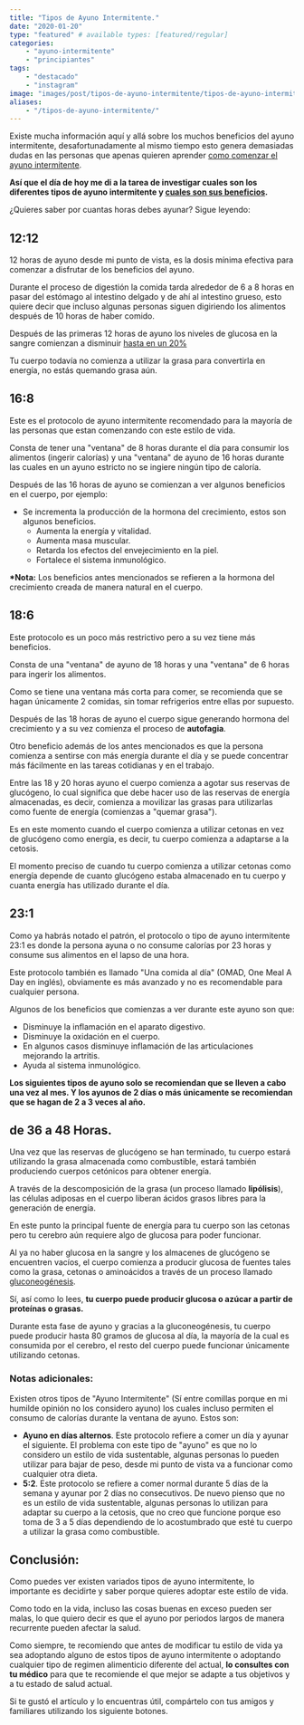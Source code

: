 ```yaml
---
title: "Tipos de Ayuno Intermitente."
date: "2020-01-20"
type: "featured" # available types: [featured/regular]
categories:
    - "ayuno-intermitente"
    - "principiantes"
tags:
    - "destacado"
    - "instagram"
image: "images/post/tipos-de-ayuno-intermitente/tipos-de-ayuno-intermitente-min-scaled.jpg"
aliases:
    - "/tipos-de-ayuno-intermitente/"
---
```


Existe mucha información aquí y allá sobre los muchos beneficios del ayuno intermitente, desafortunadamente al mismo tiempo esto genera demasiadas dudas en las personas que apenas quieren aprender [como comenzar el ayuno intermitente](https://ayunointermitente.blog/como-comenzar-el-ayuno-intermitente-2/).

**Así que el día de hoy me di a la tarea de investigar cuales son los diferentes tipos de ayuno intermitente y [cuales son sus beneficios](https://ayunointermitente.blog/4-beneficios-del-ayuno-intermitente/).**

¿Quieres saber por cuantas horas debes ayunar? Sigue leyendo:

## 12:12

12 horas de ayuno desde mi punto de vista, es la dosis mínima efectiva para comenzar a disfrutar de los beneficios del ayuno.

Durante el proceso de digestión la comida tarda alrededor de 6 a 8 horas en pasar del estómago al intestino delgado y de ahí al intestino grueso, esto quiere decir que incluso algunas personas siguen digiriendo los alimentos después de 10 horas de haber comido.

Después de las primeras 12 horas de ayuno los niveles de glucosa en la sangre comienzan a disminuir [hasta en un 20%](https://www.ncbi.nlm.nih.gov/pmc/articles/PMC3946160/)

Tu cuerpo todavía no comienza a utilizar la grasa para convertirla en energía, no estás quemando grasa aún.

## 16:8

Este es el protocolo de ayuno intermitente recomendado para la mayoría de las personas que estan comenzando con este estilo de vida.

Consta de tener una "ventana" de 8 horas durante el día para consumir los alimentos (ingerir calorías) y una "ventana" de ayuno de 16 horas durante las cuales en un ayuno estricto no se ingiere ningún tipo de caloría.

Después de las 16 horas de ayuno se comienzan a ver algunos beneficios en el cuerpo, por ejemplo:

-   Se incrementa la producción de la hormona del crecimiento, estos son algunos beneficios.
    -   Aumenta la energía y vitalidad.
    -   Aumenta masa muscular.
    -   Retarda los efectos del envejecimiento en la piel.
    -   Fortalece el sistema inmunológico.

**\*Nota:** Los beneficios antes mencionados se refieren a la hormona del crecimiento creada de manera natural en el cuerpo.

## 18:6

Este protocolo es un poco más restrictivo pero a su vez tiene más beneficios.

Consta de una "ventana" de ayuno de 18 horas y una "ventana" de 6 horas para ingerir los alimentos.

Como se tiene una ventana más corta para comer, se recomienda que se hagan únicamente 2 comidas, sin tomar refrigerios entre ellas por supuesto.

Después de las 18 horas de ayuno el cuerpo sigue generando hormona del crecimiento y a su vez comienza el proceso de **autofagia**.

Otro beneficio además de los antes mencionados es que la persona comienza a sentirse con más energía durante el día y se puede concentrar más fácilmente en las tareas cotidianas y en el trabajo.

Entre las 18 y 20 horas ayuno el cuerpo comienza a agotar sus reservas de glucógeno, lo cual significa que debe hacer uso de las reservas de energía almacenadas, es decir, comienza a movilizar las grasas para utilizarlas como fuente de energía (comienzas a "quemar grasa").

Es en este momento cuando el cuerpo comienza a utilizar cetonas en vez de glucógeno como energía, es decir, tu cuerpo comienza a adaptarse a la cetosis.

El momento preciso de cuando tu cuerpo comienza a utilizar cetonas como energía depende de cuanto glucógeno estaba almacenado en tu cuerpo y cuanta energía has utilizado durante el día.

## 23:1

Como ya habrás notado el patrón, el protocolo o tipo de ayuno intermitente 23:1 es donde la persona ayuna o no consume calorías por 23 horas y consume sus alimentos en el lapso de una hora.

Este protocolo también es llamado "Una comida al día" (OMAD, One Meal A Day en inglés), obviamente es más avanzado y no es recomendable para cualquier persona.

Algunos de los beneficios que comienzas a ver durante este ayuno son que:

-   Disminuye la inflamación en el aparato digestivo.
-   Disminuye la oxidación en el cuerpo.
-   En algunos casos disminuye inflamación de las articulaciones mejorando la artritis.
-   Ayuda al sistema inmunológico.

**Los siguientes tipos de ayuno solo se recomiendan que se lleven a cabo una vez al mes. Y los ayunos de 2 días o más únicamente se recomiendan que se hagan de 2 a 3 veces al año.**

## de 36 a 48 Horas.

Una vez que las reservas de glucógeno se han terminado, tu cuerpo estará utilizando la grasa almacenada como combustible, estará también produciendo cuerpos cetónicos para obtener energía.

A través de la descomposición de la grasa (un proceso llamado **lipólisis**), las células adiposas en el cuerpo liberan ácidos grasos libres para la generación de energía.

En este punto la principal fuente de energía para tu cuerpo son las cetonas pero tu cerebro aún requiere algo de glucosa para poder funcionar.

Al ya no haber glucosa en la sangre y los almacenes de glucógeno se encuentren vacíos, el cuerpo comienza a producir glucosa de fuentes tales como la grasa, cetonas o aminoácidos a través de un proceso llamado [gluconeogénesis](https://en.wikibooks.org/wiki/Principles_of_Biochemistry/Gluconeogenesis_and_Glycogenesis).

Sí, así como lo lees, **tu cuerpo puede producir glucosa o azúcar a partir de proteínas o grasas.**

Durante esta fase de ayuno y gracias a la gluconeogénesis, tu cuerpo puede producir hasta 80 gramos de glucosa al día, la mayoría de la cual es consumida por el cerebro, el resto del cuerpo puede funcionar únicamente utilizando cetonas.

### Notas adicionales:

Existen otros tipos de "Ayuno Intermitente" (Sí entre comillas porque en mi humilde opinión no los considero ayuno) los cuales incluso permiten el consumo de calorías durante la ventana de ayuno. Estos son:

-   **Ayuno en días alternos**. Este protocolo refiere a comer un día y ayunar el siguiente. El problema con este tipo de "ayuno" es que no lo considero un estilo de vida sustentable, algunas personas lo pueden utilizar para bajar de peso, desde mi punto de vista va a funcionar como cualquier otra dieta.
-   **5:2**. Este protocolo se refiere a comer normal durante 5 días de la semana y ayunar por 2 días no consecutivos. De nuevo pienso que no es un estilo de vida sustentable, algunas personas lo utilizan para adaptar su cuerpo a la cetosis, que no creo que funcione porque eso toma de 3 a 5 días dependiendo de lo acostumbrado que esté tu cuerpo a utilizar la grasa como combustible.

## Conclusión:

Como puedes ver existen variados tipos de ayuno intermitente, lo importante es decidirte y saber porque quieres adoptar este estilo de vida.

Como todo en la vida, incluso las cosas buenas en exceso pueden ser malas, lo que quiero decir es que el ayuno por periodos largos de manera recurrente pueden afectar la salud.

Como siempre, te recomiendo que antes de modificar tu estilo de vida ya sea adoptando alguno de estos tipos de ayuno intermitente o adoptando cualquier tipo de regimen alimenticio diferente del actual, **lo consultes con tu médico** para que te recomiende el que mejor se adapte a tus objetivos y a tu estado de salud actual.

Si te gustó el artículo y lo encuentras útil, compártelo con tus amigos y familiares utilizando los siguiente botones.
